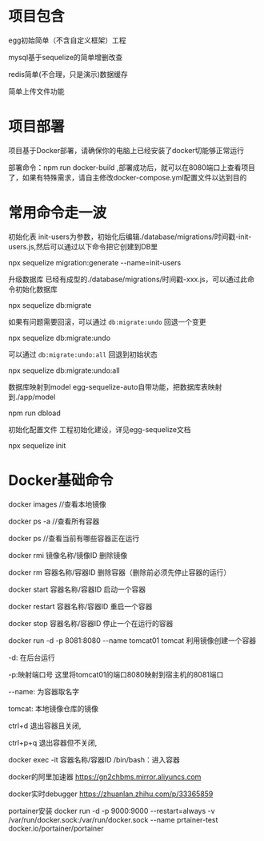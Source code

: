 # 项目包含
 egg初始简单（不含自定义框架）工程
 
 mysql基于sequelize的简单增删改查
 
 redis简单(不合理，只是演示)数据缓存
 
 简单上传文件功能
 
# 项目部署
项目基于Docker部署，请确保你的电脑上已经安装了docker切能够正常运行

部署命令：npm run docker-build ,部署成功后，就可以在8080端口上查看项目了，如果有特殊需求，请自主修改docker-compose.yml配置文件以达到目的


# 常用命令走一波

 初始化表 init-users为参数，初始化后编辑./database/migrations/时间戳-init-users.js,然后可以通过以下命令把它创建到DB里
 
 npx sequelize migration:generate --name=init-users
 
 升级数据库 已经有成型的./database/migrations/时间戳-xxx.js，可以通过此命令初始化数据库
 
 npx sequelize db:migrate
 
 如果有问题需要回滚，可以通过 `db:migrate:undo` 回退一个变更
 
 npx sequelize db:migrate:undo
 
 可以通过 `db:migrate:undo:all` 回退到初始状态
 
 npx sequelize db:migrate:undo:all
 
 数据库映射到model egg-sequelize-auto自带功能，把数据库表映射到./app/model
 
 npm run dbload
 
 初始化配置文件 工程初始化建设，详见egg-sequelize文档
 
 npx sequelize init

# Docker基础命令
docker images        //查看本地镜像

docker ps -a         //查看所有容器

docker ps            //查看当前有哪些容器正在运行

docker rmi 镜像名称/镜像ID    删除镜像

docker rm 容器名称/容器ID     删除容器（删除前必须先停止容器的运行）

docker start 容器名称/容器ID      启动一个容器

docker restart 容器名称/容器ID     重启一个容器

docker stop 容器名称/容器ID     停止一个在运行的容器

docker run -d -p 8081:8080 --name tomcat01 tomcat 利用镜像创建一个容器

-d: 在后台运行

-p:映射端口号 这里将tomcat01的端口8080映射到宿主机的8081端口

--name: 为容器取名字

tomcat: 本地镜像仓库的镜像 

ctrl+d 退出容器且关闭,

ctrl+p+q 退出容器但不关闭,

docker exec -it 容器名称/容器ID /bin/bash：进入容器

docker的阿里加速器 https://gn2chbms.mirror.aliyuncs.com

docker实时debugger https://zhuanlan.zhihu.com/p/33365859


portainer安装
docker run -d -p 9000:9000
--restart=always
-v /var/run/docker.sock:/var/run/docker.sock
--name prtainer-test
docker.io/portainer/portainer
